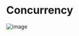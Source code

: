 # Concurrency
![image](https://user-images.githubusercontent.com/51552560/198164660-1a778f84-26b8-4f3a-a93a-f6718e30d599.png)
